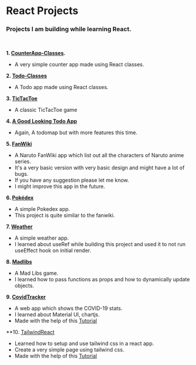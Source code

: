 # React Projects

### Projects I am building while learning React.

&nbsp;

**1. [CounterApp-Classes](https://github.com/0rGaan1c/React_Projects/tree/main/1.CounterApp-Classes).**

- A very simple counter app made using React classes.
  &nbsp;

**2. [Todo-Classes](https://github.com/0rGaan1c/React_Projects/tree/main/2.ToDo-Classes)**

- A Todo app made using React classes.
  &nbsp;

**3. [TicTacToe](https://github.com/0rGaan1c/React_Projects/tree/main/3.tictactoe)**

- A classic TicTacToe game
  &nbsp;

**4. [A Good Looking Todo App](https://github.com/0rGaan1c/React_Projects/tree/main/4.ImprovedToDo)**

- Again, A todomap but with more features this time.

**5. [FanWiki](https://github.com/0rGaan1c/React_Projects/tree/main/5.fanwiki)**

- A Naruto FanWiki app which list out all the characters of Naruto anime series.
- It's a very basic version with very basic design and might have a lot of bugs.
- If you have any suggestion please let me know.
- I might improve this app in the future.

**6. [Pokédex](https://github.com/0rGaan1c/React_Projects/tree/main/6.pokedex)**

- A simple Pokedex app.
- This project is quite similar to the fanwiki.

**7. [Weather](https://github.com/0rGaan1c/React_Projects/tree/main/7.weather)**

- A simple weather app.
- I learned about useRef while building this project and used it to not run useEffect hook on initial render.

**8. [Madlibs](https://github.com/0rGaan1c/React_Projects/tree/main/8.madlibs)**

- A Mad Libs game.
- I learned how to pass functions as props and how to dynamically update objects.

**9. [CovidTracker](https://github.com/0rGaan1c/React_Projects/tree/main/9.covidtracker)**

- A web app which shows the COVID-19 stats.
- I learned about Material UI, chartjs.
- Made with the help of this [Tutorial](https://www.youtube.com/watch?v=khJlrj3Y6Ls&t=4s)

**10. [TailwindReact](https://github.com/0rGaan1c/React_Projects/tree/main/10.tailwind-react)

- Learned how to setup and use tailwind css in a react app.
- Create a very simple page using tailwind css.
- Made with the help of this [Tutorial](https://www.youtube.com/watch?v=gOQ31Kc8H5E&t=323s)

